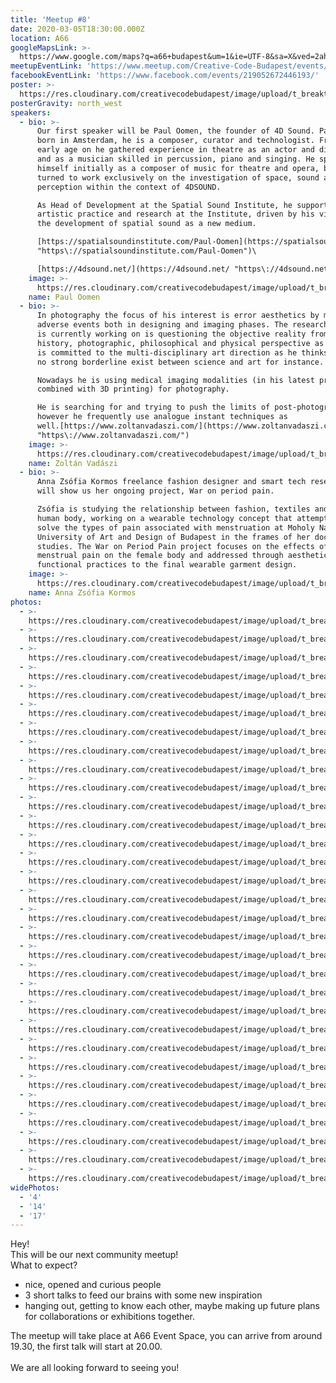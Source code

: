 ```yaml
---
title: 'Meetup #8'
date: 2020-03-05T18:30:00.000Z
location: A66
googleMapsLink: >-
  https://www.google.com/maps?q=a66+budapest&um=1&ie=UTF-8&sa=X&ved=2ahUKEwi8rby1qMnnAhVF8aYKHdABCEEQ_AUoAXoECBQQAw
meetupEventLink: 'https://www.meetup.com/Creative-Code-Budapest/events/qnhgzpybcdbjb/'
facebookEventLink: 'https://www.facebook.com/events/219052672446193/'
poster: >-
  https://res.cloudinary.com/creativecodebudapest/image/upload/t_breakthumbnails/v1581419334/CCBP_FB_Group_Cover_8_nologo_uontc8.png
posterGravity: north_west
speakers:
  - bio: >-
      Our first speaker will be Paul Oomen, the founder of 4D Sound. Paul was
      born in Amsterdam, he is a composer, curator and technologist. From an
      early age on he gathered experience in theatre as an actor and director,
      and as a musician skilled in percussion, piano and singing. He specialised
      himself initially as a composer of music for theatre and opera, before he
      turned to work exclusively on the investigation of space, sound and
      perception within the context of 4DSOUND.

      As Head of Development at the Spatial Sound Institute, he supports
      artistic practice and research at the Institute, driven by his vision on
      the development of spatial sound as a new medium.

      [https://spatialsoundinstitute.com/Paul-Oomen](https://spatialsoundinstitute.com/Paul-Oomen
      "https\://spatialsoundinstitute.com/Paul-Oomen")\

      [https://4dsound.net/](https://4dsound.net/ "https\://4dsound.net/")
    image: >-
      https://res.cloudinary.com/creativecodebudapest/image/upload/t_breakthumbnails/v1581418822/cc8/paul_wp4wdo.jpg
    name: Paul Oomen
  - bio: >-
      In photography the focus of his interest is error aesthetics by managing
      adverse events both in designing and imaging phases. The research field he
      is currently working on is questioning the objective reality from art
      history, photographic, philosophical and physical perspective as well. He
      is committed to the multi-disciplinary art direction as he thinks there is
      no strong borderline exist between science and art for instance.

      Nowadays he is using medical imaging modalities (in his latest project
      combined with 3D printing) for photography.

      He is searching for and trying to push the limits of post-photography,
      however he frequently use analogue instant techniques as
      well.[https://www.zoltanvadaszi.com/](https://www.zoltanvadaszi.com/
      "https\://www.zoltanvadaszi.com/")
    image: >-
      https://res.cloudinary.com/creativecodebudapest/image/upload/t_breakthumbnails/v1581418874/cc8/vadaszi_w1wuvz.jpg
    name: Zoltán Vadászi
  - bio: >-
      Anna Zsófia Kormos freelance fashion designer and smart tech researcher
      will show us her ongoing project, War on period pain.

      Zsófia is studying the relationship between fashion, textiles and the
      human body, working on a wearable technology concept that attempts to
      solve the types of pain associated with menstruation at Moholy Nagy Art
      University of Art and Design of Budapest in the frames of her doctorate
      studies. The War on Period Pain project focuses on the effects of
      menstrual pain on the female body and addressed through aesthetic and
      functional practices to the final wearable garment design.
    image: >-
      https://res.cloudinary.com/creativecodebudapest/image/upload/t_breakthumbnails/v1581418847/cc8/kormos_lcyp0u.jpg
    name: Anna Zsófia Kormos
photos:
  - >-
    https://res.cloudinary.com/creativecodebudapest/image/upload/t_breakthumbnails/v1583783498/cc8/P1090284_rlcofj.jpg
  - >-
    https://res.cloudinary.com/creativecodebudapest/image/upload/t_breakthumbnails/v1583783492/cc8/P1090281_ehcewe.jpg
  - >-
    https://res.cloudinary.com/creativecodebudapest/image/upload/t_breakthumbnails/v1583783491/cc8/P1090280_vq9iha.jpg
  - >-
    https://res.cloudinary.com/creativecodebudapest/image/upload/t_breakthumbnails/v1583783491/cc8/P1090275_x95lar.jpg
  - >-
    https://res.cloudinary.com/creativecodebudapest/image/upload/t_breakthumbnails/v1583783487/cc8/P1090285_okfccr.jpg
  - >-
    https://res.cloudinary.com/creativecodebudapest/image/upload/t_breakthumbnails/v1583783453/cc8/P1090278_mmksm2.jpg
  - >-
    https://res.cloudinary.com/creativecodebudapest/image/upload/t_breakthumbnails/v1583783453/cc8/P1090235_zigpov.jpg
  - >-
    https://res.cloudinary.com/creativecodebudapest/image/upload/t_breakthumbnails/v1583783463/cc8/P1090276_xwbemu.jpg
  - >-
    https://res.cloudinary.com/creativecodebudapest/image/upload/t_breakthumbnails/v1583783464/cc8/P1090272_fzzei6.jpg
  - >-
    https://res.cloudinary.com/creativecodebudapest/image/upload/t_breakthumbnails/v1583783479/cc8/P1090236_rmt1rd.jpg
  - >-
    https://res.cloudinary.com/creativecodebudapest/image/upload/t_breakthumbnails/v1583783436/cc8/P1090225_cqaq4w.jpg
  - >-
    https://res.cloudinary.com/creativecodebudapest/image/upload/t_breakthumbnails/v1583783436/cc8/P1090271_xamu2k.jpg
  - >-
    https://res.cloudinary.com/creativecodebudapest/image/upload/t_breakthumbnails/v1583783432/cc8/P1090274_o7nawp.jpg
  - >-
    https://res.cloudinary.com/creativecodebudapest/image/upload/t_breakthumbnails/v1583783379/cc8/P1090269_wwdpw8.jpg
  - >-
    https://res.cloudinary.com/creativecodebudapest/image/upload/t_breakthumbnails/v1583783377/cc8/P1090233_hhzhor.jpg
  - >-
    https://res.cloudinary.com/creativecodebudapest/image/upload/t_breakthumbnails/v1583783319/cc8/P1090215_cqu1qm.jpg
  - >-
    https://res.cloudinary.com/creativecodebudapest/image/upload/t_breakthumbnails/v1583783320/cc8/P1090222_sa6bt7.jpg
  - >-
    https://res.cloudinary.com/creativecodebudapest/image/upload/t_breakthumbnails/v1583783342/cc8/P1090268_ajzihg.jpg
  - >-
    https://res.cloudinary.com/creativecodebudapest/image/upload/t_breakthumbnails/v1583783352/cc8/P1090228_hozbqk.jpg
  - >-
    https://res.cloudinary.com/creativecodebudapest/image/upload/t_breakthumbnails/v1583783358/cc8/P1090223_ye4qtw.jpg
  - >-
    https://res.cloudinary.com/creativecodebudapest/image/upload/t_breakthumbnails/v1583783316/cc8/P1090214_fcdr1m.jpg
  - >-
    https://res.cloudinary.com/creativecodebudapest/image/upload/t_breakthumbnails/v1583783311/cc8/P1090266_oogrmk.jpg
  - >-
    https://res.cloudinary.com/creativecodebudapest/image/upload/t_breakthumbnails/v1583783309/cc8/P1090212_gimtfk.jpg
  - >-
    https://res.cloudinary.com/creativecodebudapest/image/upload/t_breakthumbnails/v1583783305/cc8/P1090261_kbaosf.jpg
  - >-
    https://res.cloudinary.com/creativecodebudapest/image/upload/t_breakthumbnails/v1583783295/cc8/P1090220_tbcps8.jpg
  - >-
    https://res.cloudinary.com/creativecodebudapest/image/upload/t_breakthumbnails/v1583783289/cc8/P1090258_mkqx1z.jpg
  - >-
    https://res.cloudinary.com/creativecodebudapest/image/upload/t_breakthumbnails/v1583783284/cc8/P1090206_z0jfbt.jpg
  - >-
    https://res.cloudinary.com/creativecodebudapest/image/upload/t_breakthumbnails/v1583783280/cc8/P1090211_pdwtjr.jpg
  - >-
    https://res.cloudinary.com/creativecodebudapest/image/upload/t_breakthumbnails/v1583783275/cc8/P1090202_h5aghx.jpg
  - >-
    https://res.cloudinary.com/creativecodebudapest/image/upload/t_breakthumbnails/v1583783272/cc8/P1090259_ocsmb2.jpg
  - >-
    https://res.cloudinary.com/creativecodebudapest/image/upload/t_breakthumbnails/v1583783272/cc8/P1090254_yempat.jpg
widePhotos:
  - '4'
  - '14'
  - '17'
---
```

Hey!\
This will be our next community meetup!\
What to expect?

* nice, opened and curious people
* 3 short talks to feed our brains with some new inspiration
* hanging out, getting to know each other, maybe making up future plans for collaborations or exhibitions together.

The meetup will take place at A66 Event Space, you can arrive from around 19.30, the first talk will start at 20.00.\
\
We are all looking forward to seeing you!
